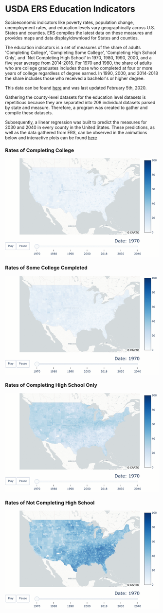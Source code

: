# USDA ERS Education Indicators

Socioeconomic indicators like poverty rates, population change, unemployment rates, and education levels vary geographically across U.S. States and counties. ERS compiles the latest data on these measures and provides maps and data display/download for States and counties.

The education indicators is a set of measures of the share of adults 'Completing College', 'Completing Some College', 'Completing High School Only', and 'Not Completing High School' in 1970, 1980, 1990, 2000, and a five year average from 2014-2018. For 1970 and 1980, the share of adults who are college graduates includes those who completed at four or more years of college regardless of degree earned. In 1990, 2000, and 2014-2018 the share includes those who received a bachelor's or higher degree.

This data can be found [here](https://data.ers.usda.gov/reports.aspx?ID=17829) and was last updated February 5th, 2020.

Gathering the county-level datasets for the education level datasets is repetitious because they are separated into 208 individual datasets parsed by state and measure. Therefore, a program was created to gather and compile these datasets.

Subsequently, a linear regression was built to predict the measures for 2030 and 2040 in every county in the United States. These predictions, as well as the data gathered from ERS, can be observed in the animations below and interactive plots can be found [here]()

### Rates of Completing College
![](/gifs/cc.gif)

### Rates of Some College Completed
![](/gifs/sc.gif)

### Rates of Completing High School Only
![](/gifs/hso.gif)

### Rates of Not Completing High School
![](/gifs/nchs.gif)
